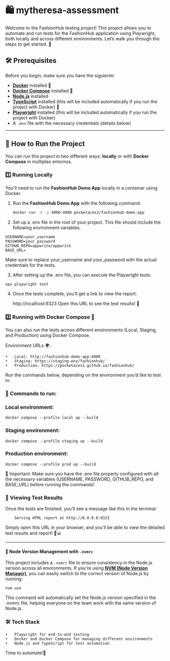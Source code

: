 # 🛍️ mytheresa-assessment 

Welcome to the FashionHub testing project! This project allows you to automate and run tests for the FashionHub application using Playwright, both locally and across different environments. Let’s walk you through the steps to get started. 🚀

## 🛠️ Prerequisites

Before you begin, make sure you have the siguiente:

- **[Docker](https://www.docker.com/get-started)** installed 🐋
- **[Docker Compose](https://docs.docker.com/compose/)** installed 🐳
- **[Node.js](https://nodejs.org/)** installed 
- **[TypeScript](https://www.typescriptlang.org/)** installed (this will be included automatically if you run the project with Docker) 📜
- **[Playwright](https://playwright.dev/)** installed (this will be included automatically if you run the project with Docker)
- A `.env` file with the necessary credentials (details below)

---

## 🔧 How to Run the Project

You can run this project in two different ways: **locally** or with **Docker Compose** in múltiples entornos.

### 1️⃣ Running Locally

You'll need to run the **FashionHub Demo App** locally in a container using Docker. 

1. Run the **FashionHub Demo App** with the following command:

   ```bash
   docker run -d -p 4000:4000 pocketaces2/fashionhub-demo-app
   ```

2.	Set up a .env file in the root of your project. This file should include the following environment variables:

 ```
USERNAME=your_username
PASSWORD=your_password
GITHUB_REPO=appwrite/appwrite
BASE_URL= 
 ```

Make sure to replace your_username and your_password with the actual credentials for the tests.

3.	After setting up the .env file, you can execute the Playwright tests:

 ```
npx playwright test
 ```

4.	Once the tests complete, you’ll get a link to view the report:

    http://localhost:9323  Open this URL to see the test results! 🎉


### 2️⃣ Running with Docker Compose 🐳

You can also run the tests across different environments (Local, Staging, and Production) using Docker Compose.

Environment URLs 🌍:

	•	Local: http://fashionhub-demo-app:4000
	•	Staging: https://staging-env/fashionhub/
	•	Production: https://pocketaces2.github.io/fashionhub/


Run the commands below, depending on the environment you’d like to test in:

### 🚀 Commands to run:

### Local environment:
 
 ```
docker compose --profile local up --build
 ```

### Staging environment:
 
 ```
docker compose --profile staging up --build
 ```

### Production environment:
 
 ```
docker compose --profile prod up --build
 ```

🚨 Important: Make sure you have the .env file properly configured with all the necessary variables (USERNAME, PASSWORD, GITHUB_REPO, and BASE_URL) before running the commands!

### 🧪 Viewing Test Results

Once the tests are finished, you’ll see a message like this in the terminal:

```
	Serving HTML report at http://0.0.0.0:9323
```

Simply open this URL in your browser, and you’ll be able to view the detailed test results and report! 🎉📊

---

#### 📂 Node Version Management with `.nvmrc`

This project includes a `.nvmrc` file to ensure consistency in the Node.js version across all environments. If you're using **[NVM (Node Version Manager)](https://github.com/nvm-sh/nvm)**, you can easily switch to the correct version of Node.js by running:

```
nvm use
```
This command will automatically set the Node.js version specified in the .nvmrc file, helping everyone on the team work with the same version of Node.js. 

### 🛠️ Tech Stack

	•	Playwright for end-to-end testing
	•	Docker and Docker Compose for managing different environments
	•	Node.js and TypeScript for test automation


Time to automate!🤖